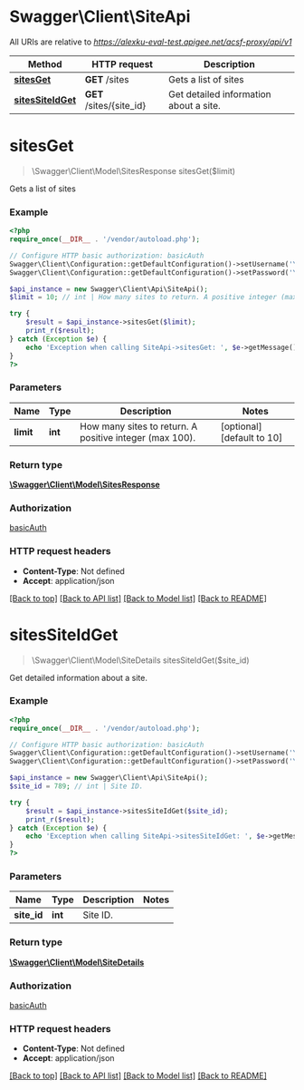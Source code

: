 # Swagger\Client\SiteApi

All URIs are relative to *https://alexku-eval-test.apigee.net/acsf-proxy/api/v1*

Method | HTTP request | Description
------------- | ------------- | -------------
[**sitesGet**](SiteApi.md#sitesGet) | **GET** /sites | Gets a list of sites
[**sitesSiteIdGet**](SiteApi.md#sitesSiteIdGet) | **GET** /sites/{site_id} | Get detailed information about a site.


# **sitesGet**
> \Swagger\Client\Model\SitesResponse sitesGet($limit)

Gets a list of sites

### Example
```php
<?php
require_once(__DIR__ . '/vendor/autoload.php');

// Configure HTTP basic authorization: basicAuth
Swagger\Client\Configuration::getDefaultConfiguration()->setUsername('YOUR_USERNAME');
Swagger\Client\Configuration::getDefaultConfiguration()->setPassword('YOUR_PASSWORD');

$api_instance = new Swagger\Client\Api\SiteApi();
$limit = 10; // int | How many sites to return. A positive integer (max 100).

try {
    $result = $api_instance->sitesGet($limit);
    print_r($result);
} catch (Exception $e) {
    echo 'Exception when calling SiteApi->sitesGet: ', $e->getMessage(), PHP_EOL;
}
?>
```

### Parameters

Name | Type | Description  | Notes
------------- | ------------- | ------------- | -------------
 **limit** | **int**| How many sites to return. A positive integer (max 100). | [optional] [default to 10]

### Return type

[**\Swagger\Client\Model\SitesResponse**](../Model/SitesResponse.md)

### Authorization

[basicAuth](../../README.md#basicAuth)

### HTTP request headers

 - **Content-Type**: Not defined
 - **Accept**: application/json

[[Back to top]](#) [[Back to API list]](../../README.md#documentation-for-api-endpoints) [[Back to Model list]](../../README.md#documentation-for-models) [[Back to README]](../../README.md)

# **sitesSiteIdGet**
> \Swagger\Client\Model\SiteDetails sitesSiteIdGet($site_id)

Get detailed information about a site.

### Example
```php
<?php
require_once(__DIR__ . '/vendor/autoload.php');

// Configure HTTP basic authorization: basicAuth
Swagger\Client\Configuration::getDefaultConfiguration()->setUsername('YOUR_USERNAME');
Swagger\Client\Configuration::getDefaultConfiguration()->setPassword('YOUR_PASSWORD');

$api_instance = new Swagger\Client\Api\SiteApi();
$site_id = 789; // int | Site ID.

try {
    $result = $api_instance->sitesSiteIdGet($site_id);
    print_r($result);
} catch (Exception $e) {
    echo 'Exception when calling SiteApi->sitesSiteIdGet: ', $e->getMessage(), PHP_EOL;
}
?>
```

### Parameters

Name | Type | Description  | Notes
------------- | ------------- | ------------- | -------------
 **site_id** | **int**| Site ID. |

### Return type

[**\Swagger\Client\Model\SiteDetails**](../Model/SiteDetails.md)

### Authorization

[basicAuth](../../README.md#basicAuth)

### HTTP request headers

 - **Content-Type**: Not defined
 - **Accept**: application/json

[[Back to top]](#) [[Back to API list]](../../README.md#documentation-for-api-endpoints) [[Back to Model list]](../../README.md#documentation-for-models) [[Back to README]](../../README.md)

